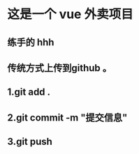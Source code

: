 # 这是一个 vue 外卖项目

## 练手的 hhh
## 传统方式上传到github 。
## 1.git add .
## 2.git commit -m "提交信息"
## 3.git push

